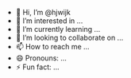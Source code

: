- 👋 Hi, I’m @hjwijk
- 👀 I’m interested in ...
- 🌱 I’m currently learning ...
- 💞️ I’m looking to collaborate on ...
- 📫 How to reach me ...
- 😄 Pronouns: ...
- ⚡ Fun fact: ...

<!---
hjwijk/hjwijk is a ✨ special ✨ repository because its `README.md` (this file) appears on your GitHub profile.
You can click the Preview link to take a look at your changes.
--->
